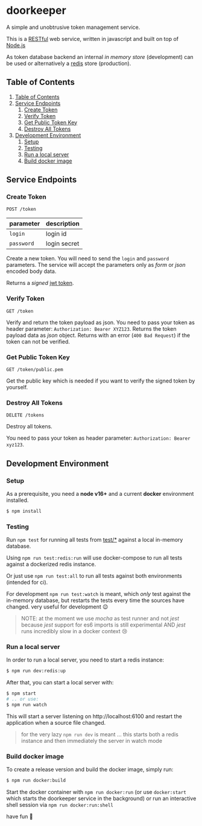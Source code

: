 # doorkeeper

A simple and unobtrusive token management service.

This is a [RESTful](https://en.wikipedia.org/wiki/Representational_state_transfer) web service, written in javascript and built on top of [Node.js](https://nodejs.org/)

As token database backend an internal _in memory store_ (development) can be used or alternatively a [redis](https://redis.io/) store (production).


## Table of Contents

1. [Table of Contents](#table-of-contents)
2. [Service Endpoints](#service-endpoints)
   1. [Create Token](#create-token)
   2. [Verify Token](#verify-token)
   3. [Get Public Token Key](#get-public-token-key)
   4. [Destroy All Tokens](#destroy-all-tokens)
3. [Development Environment](#development-environment)
   1. [Setup](#setup)
   2. [Testing](#testing)
   3. [Run a local server](#run-a-local-server)
   4. [Build docker image](#build-docker-image)


## Service Endpoints

### Create Token

```
POST /token
```

| parameter | description |
|-----------|-------------|
| `login` | login id |
| `password` | login secret |

Create a new token. You will need to send the `login` and `password` parameters.
The service will accept the parameters only as _form_ or _json_ encoded body data.

Returns a _signed_ [jwt token](https://jwt.io/).


### Verify Token

```
GET /token
```

Verify and return the token payload as json.
You need to pass your token as header parameter: `Authorization: Bearer XYZ123`.
Returns the token payload data as *json* object. Returns with an error (`400 Bad Request`) if the token can not be verified.


### Get Public Token Key

```
GET /token/public.pem
```

Get the public key which is needed if you want to verify the signed token by yourself.


### Destroy All Tokens

```
DELETE /tokens
```

Destroy all tokens.

You need to pass your token as header parameter: `Authorization: Bearer xyz123`.


## Development Environment

### Setup

As a prerequisite, you need a **node v16+** and a current **docker** environment installed.

```sh
$ npm install
```

### Testing

Run `npm test` for running all tests from [test/*](test) against a local in-memory database.

Using `npm run test:redis:run` will use docker-compose to run all tests against a dockerized redis instance.

Or just use `npm run test:all` to run all tests against both environments (intended for ci).

For development `npm run test:watch` is meant, which _only_ test against the in-memory database, but restarts the tests every time the sources have changed. very useful for development 😉

> NOTE: at the moment we use _mocha_ as test runner and not _jest_ because _jest_ support for es6 imports is still experimental AND _jest_ runs incredibly slow in a docker context 😢

### Run a local server

In order to run a local server, you need to start a redis instance:

```sh
$ npm run dev:redis:up
```

After that, you can start a local server with:

```sh
$ npm start
# .. or use:
$ npm run watch
```

This will start a server listening on http://localhost:6100 and restart the application when a source file changed.

> for the very lazy `npm run dev` is meant ... this starts both a redis instance and then immediately the server in watch mode


### Build docker image

To create a release version and build the docker image, simply run:

```sh
$ npm run docker:build
```

Start the docker container with `npm run docker:run` (or use `docker:start` which starts the doorkeeper service in the background) or run an interactive shell session via `npm run docker:run:shell`



have fun 🚀
